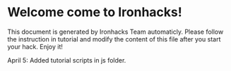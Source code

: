# Welcome come to Ironhacks!

This document is generated by Ironhacks Team automaticly. Please follow the instruction in tutorial and modify the content of this file after you start your hack. Enjoy it!

April 5: Added tutorial scripts in js folder.
